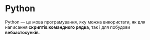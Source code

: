 # Python

Python — це мова програмування, яку можна використати, як для написання **скриптів командного рядка**, так і для побудови **вебзастосунків**.
